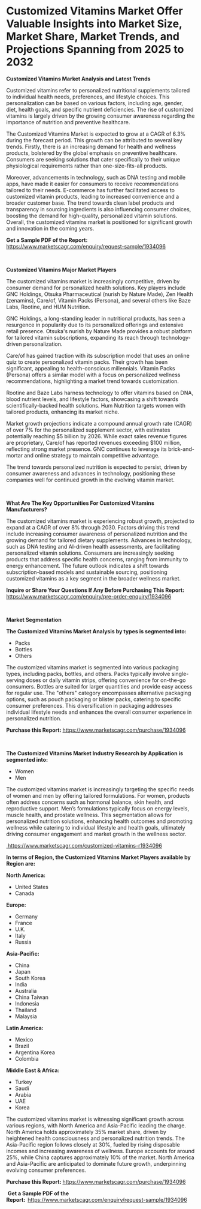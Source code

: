 <p><h1>Customized Vitamins Market Offer Valuable Insights into Market Size, Market Share, Market Trends, and Projections Spanning from 2025 to 2032</h1></p><p><strong>Customized Vitamins Market Analysis and Latest Trends</strong></p>
<p><p>Customized vitamins refer to personalized nutritional supplements tailored to individual health needs, preferences, and lifestyle choices. This personalization can be based on various factors, including age, gender, diet, health goals, and specific nutrient deficiencies. The rise of customized vitamins is largely driven by the growing consumer awareness regarding the importance of nutrition and preventive healthcare.</p><p>The Customized Vitamins Market is expected to grow at a CAGR of 6.3% during the forecast period. This growth can be attributed to several key trends. Firstly, there is an increasing demand for health and wellness products, bolstered by the global emphasis on preventive healthcare. Consumers are seeking solutions that cater specifically to their unique physiological requirements rather than one-size-fits-all products.</p><p>Moreover, advancements in technology, such as DNA testing and mobile apps, have made it easier for consumers to receive recommendations tailored to their needs. E-commerce has further facilitated access to customized vitamin products, leading to increased convenience and a broader customer base. The trend towards clean label products and transparency in sourcing ingredients is also influencing consumer choices, boosting the demand for high-quality, personalized vitamin solutions. Overall, the customized vitamins market is positioned for significant growth and innovation in the coming years.</p></p>
<p><strong>Get a Sample PDF of the Report:&nbsp;</strong> <a href="https://www.marketscagr.com/enquiry/request-sample/1934096?utm_campaign=3543&utm_medium=2&utm_source=Github&utm_content=ia&utm_term=19042025&utm_id=customized-vitamins">https://www.marketscagr.com/enquiry/request-sample/1934096</a></p>
<p>&nbsp;</p>
<p><strong>Customized Vitamins Major Market Players</strong></p>
<p><p>The customized vitamins market is increasingly competitive, driven by consumer demand for personalized health solutions. Key players include GNC Holdings, Otsuka Pharmaceutical (nurish by Nature Made), Zen Health (zenamins), Care/of, Vitamin Packs (Persona), and several others like Baze Labs, Rootine, and HUM Nutrition. </p><p>GNC Holdings, a long-standing leader in nutritional products, has seen a resurgence in popularity due to its personalized offerings and extensive retail presence. Otsuka's nurish by Nature Made provides a robust platform for tailored vitamin subscriptions, expanding its reach through technology-driven personalization.</p><p>Care/of has gained traction with its subscription model that uses an online quiz to create personalized vitamin packs. Their growth has been significant, appealing to health-conscious millennials. Vitamin Packs (Persona) offers a similar model with a focus on personalized wellness recommendations, highlighting a market trend towards customization.</p><p>Rootine and Baze Labs harness technology to offer vitamins based on DNA, blood nutrient levels, and lifestyle factors, showcasing a shift towards scientifically-backed health solutions. Hum Nutrition targets women with tailored products, enhancing its market niche.</p><p>Market growth projections indicate a compound annual growth rate (CAGR) of over 7% for the personalized supplement sector, with estimates potentially reaching $5 billion by 2026. While exact sales revenue figures are proprietary, Care/of has reported revenues exceeding $100 million, reflecting strong market presence. GNC continues to leverage its brick-and-mortar and online strategy to maintain competitive advantage.</p><p>The trend towards personalized nutrition is expected to persist, driven by consumer awareness and advances in technology, positioning these companies well for continued growth in the evolving vitamin market.</p></p>
<p>&nbsp;</p>
<p><strong>What Are The Key Opportunities For Customized Vitamins Manufacturers?</strong></p>
<p><p>The customized vitamins market is experiencing robust growth, projected to expand at a CAGR of over 8% through 2030. Factors driving this trend include increasing consumer awareness of personalized nutrition and the growing demand for tailored dietary supplements. Advances in technology, such as DNA testing and AI-driven health assessments, are facilitating personalized vitamin solutions. Consumers are increasingly seeking products that address specific health concerns, ranging from immunity to energy enhancement. The future outlook indicates a shift towards subscription-based models and sustainable sourcing, positioning customized vitamins as a key segment in the broader wellness market.</p></p>
<p><strong>Inquire or Share Your Questions If Any Before Purchasing This Report:</strong> <a href="https://www.marketscagr.com/enquiry/pre-order-enquiry/1934096?utm_campaign=3543&utm_medium=2&utm_source=Github&utm_content=ia&utm_term=19042025&utm_id=customized-vitamins">https://www.marketscagr.com/enquiry/pre-order-enquiry/1934096</a></p>
<p>&nbsp;</p>
<p><strong>Market Segmentation</strong></p>
<p><strong>The Customized Vitamins Market Analysis by types is segmented into:</strong></p>
<p><ul><li>Packs</li><li>Bottles</li><li>Others</li></ul></p>
<p><p>The customized vitamins market is segmented into various packaging types, including packs, bottles, and others. Packs typically involve single-serving doses or daily vitamin strips, offering convenience for on-the-go consumers. Bottles are suited for larger quantities and provide easy access for regular use. The "others" category encompasses alternative packaging options, such as pouch packaging or blister packs, catering to specific consumer preferences. This diversification in packaging addresses individual lifestyle needs and enhances the overall consumer experience in personalized nutrition.</p></p>
<p><strong>Purchase this Report:&nbsp;</strong><a href="https://www.marketscagr.com/purchase/1934096?utm_campaign=3543&utm_medium=2&utm_source=Github&utm_content=ia&utm_term=19042025&utm_id=customized-vitamins">https://www.marketscagr.com/purchase/1934096</a></p>
<p>&nbsp;</p>
<p><strong>The Customized Vitamins Market Industry Research by Application is segmented into:</strong></p>
<p><ul><li>Women</li><li>Men</li></ul></p>
<p><p>The customized vitamins market is increasingly targeting the specific needs of women and men by offering tailored formulations. For women, products often address concerns such as hormonal balance, skin health, and reproductive support. Men’s formulations typically focus on energy levels, muscle health, and prostate wellness. This segmentation allows for personalized nutrition solutions, enhancing health outcomes and promoting wellness while catering to individual lifestyle and health goals, ultimately driving consumer engagement and market growth in the wellness sector.</p></p>
<p><a href="https://www.marketscagr.com/customized-vitamins-r1934096?utm_campaign=3543&utm_medium=2&utm_source=Github&utm_content=ia&utm_term=19042025&utm_id=customized-vitamins">&nbsp;https://www.marketscagr.com/customized-vitamins-r1934096</a></p>
<p><strong>In terms of Region, the Customized Vitamins Market Players available by Region are:</strong></p>
<p>
    <p> <strong> North America: </strong>
        <ul>
            <li>United States</li>
            <li>Canada</li>
        </ul>
        </p> 
    <p> <strong> Europe: </strong>
        <ul>
            <li>Germany</li>
            <li>France</li>
            <li>U.K.</li>
            <li>Italy</li>
            <li>Russia</li>
        </ul>
        </p> 
    <p> <strong> Asia-Pacific: </strong>
        <ul>
            <li>China</li>
            <li>Japan</li>
            <li>South Korea</li>
            <li>India</li>
            <li>Australia</li>
            <li>China Taiwan</li>
            <li>Indonesia</li>
            <li>Thailand</li>
            <li>Malaysia</li>
        </ul>
        </p> 
    <p> <strong> Latin America: </strong>
        <ul>
            <li>Mexico</li>
            <li>Brazil</li>
            <li>Argentina Korea</li>
            <li>Colombia</li>
        </ul>
        </p> 
    <p> <strong> Middle East & Africa: </strong>
        <ul>
            <li>Turkey</li>
            <li>Saudi</li>
            <li>Arabia</li>
            <li>UAE</li>
            <li>Korea</li>
        </ul>
    </p>
    </p>
<p><p>The customized vitamins market is witnessing significant growth across various regions, with North America and Asia-Pacific leading the charge. North America holds approximately 35% market share, driven by heightened health consciousness and personalized nutrition trends. The Asia-Pacific region follows closely at 30%, fueled by rising disposable incomes and increasing awareness of wellness. Europe accounts for around 25%, while China captures approximately 10% of the market. North America and Asia-Pacific are anticipated to dominate future growth, underpinning evolving consumer preferences.</p></p>
<p><strong>Purchase this Report: </strong><a href="https://www.marketscagr.com/purchase/1934096?utm_campaign=3543&utm_medium=2&utm_source=Github&utm_content=ia&utm_term=19042025&utm_id=customized-vitamins">https://www.marketscagr.com/purchase/1934096</a></p>
<p>&nbsp;<strong>Get a Sample PDF of the Report:&nbsp;&nbsp;</strong><a href="https://www.marketscagr.com/enquiry/request-sample/1934096?utm_campaign=3543&utm_medium=2&utm_source=Github&utm_content=ia&utm_term=19042025&utm_id=customized-vitamins">https://www.marketscagr.com/enquiry/request-sample/1934096</a></p>
<p><strong></strong></p>
<p><p></p><p></p><p></p></p>